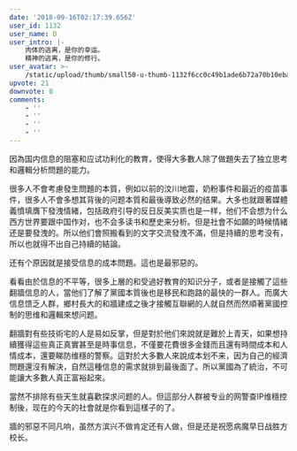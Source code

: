 ```yaml
---
date: '2018-09-16T02:17:39.656Z'
user_id: 1132
user_name: D
user_intro: |-
    肉体的逃离，是你的幸运。
    精神的逃离，是你的修行。
user_avatar: >-
    /static/upload/thumb/small50-u-thumb-1132f6cc0c49b1ade6b72a70b10eba059bc1f8266b0f.png
upvote: 21
downvote: 0
comments:
    - ''
    - ''
    - ''
    - ''
---
```


因為国内信息的阻塞和应试功利化的教育，使得大多數人除了做題失去了独立思考和邏輯分析問題的能力。

很多人不會考慮發生問題的本質，例如以前的汶川地震，奶粉事件和最近的疫苗事件，很多人不會多想其背後的问题本質和最後導致必然的结果。大多也就跟著媒體義憤填膺下發洩情緒，包括政府引导的反日反美实质也是一样，他们不会想为什么西方世界要跟中国作对，也不会多读书和歷史来分析。但是社會不如願的時候情緒还是要發洩的。所以他们會照搬看到的文字交流發洩不滿，但是持續的思考没有，所以也就得不出自己持續的結論。

  

还有个原因就是接受信息的成本問題。這也是最邪惡的。

看看由於信息的不平等，很多上層的和受過好教育的知识分子，或者是接觸了這些翻牆信息的人，當他们了解了黨國本質後也是移民和跑路的最快的一群人。而廣大信息馈乏人群，鄉村長大的和牆建成之後才接觸互聯網的人就自然而然順著黨國控制的思维和邏輯來想问题。

翻牆對有些技術宅的人是易如反掌，但是對於他们來說就是難於上青天，如果想持續獲得這些真正真實甚至是時事信息，不僅要花費很多金錢而且還有時間成本和人情成本，還要睇防维穩的警察。這對於大多數人來說成本划不来，因为自己的經濟問題還沒有解決，自然這種信息的需求就排到最後面了。所以黨國為了統治，不可能讓大多數人真正富裕起來。

  

當然不排除有些天生就喜歡探求问题的人。但這部分人群被专业的网警查IP维穩控制後，现在的今天的社會就是你看到這樣子的了。

  

牆的邪惡不同凡响，虽然方滨兴不做肯定还有人做，但是还是祝愿病魔早日战胜方校长。
